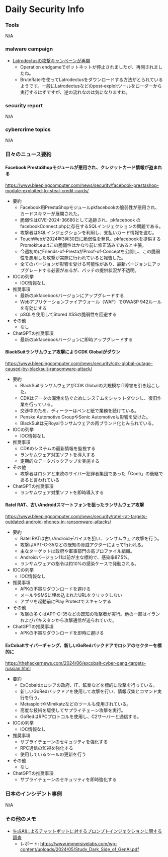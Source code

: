# Daily Security Info

### Tools
N/A

### malware campaign
- [Latrodectusの攻撃キャンペーンが再開](https://twitter.com/1ZRR4H/status/1804959121596158388)
    - Operation endgameでボットネットが停止されましたが、再開されましたね。
    - BruteRatelを使ってLatrodectusをダウンロードする方法がとられているようです。一般にLatrodectusなどのpost-exploitツールをローダーから実行するはずですが、逆の流れなのは気になりますね。

### security report
N/A

### cybercrime topics
N/A

### 日々のニュース要約

#### Facebook PrestaShopモジュールが悪用され、クレジットカード情報が盗まれる
https://www.bleepingcomputer.com/news/security/facebook-prestashop-module-exploited-to-steal-credit-cards/

- 要約
    - Facebook用PrestaShopモジュールpkfacebookの脆弱性が悪用され、カードスキマーが展開された。
    - 脆弱性はCVE-2024-36680として追跡され、pkfacebook の facebookConnect.phpに存在するSQLインジェクションの問題である。
    - 攻撃者はSQLインジェクションを利用し、支払いカード情報を盗む。
    - TouchWebが2024年3月30日に脆弱性を発見。pkfacebookを提供するPromokit.euはこの脆弱性はかなり前に修正済みであると主張。
    - 今週初めにFriends-of-PrestaがProof-of-Conceptを公開し、この脆弱性を悪用した攻撃が実際に行われていると報告した。
    - 全てのバージョンが影響を受ける可能性があり、最新バージョンにアップグレードする必要があるが、パッチの提供状況が不透明。
- IOCの列挙
    - IOC情報なし
- 推奨事項
    - 最新のpkfacebookバージョンにアップグレードする
    - Webアプリケーションファイアウォール（WAF）でOWASP 942ルールを有効にする
    - pSQLを使用してStored XSSの脆弱性を回避する
- その他
    - なし
- ChatGPTの推奨事項
    - 最新のpkfacebookバージョンに即時アップグレードする

#### BlackSuitランサムウェア攻撃によりCDK Globalがダウン
https://www.bleepingcomputer.com/news/security/cdk-global-outage-caused-by-blacksuit-ransomware-attack/

- 要約
    - BlackSuitランサムウェアがCDK Globalの大規模なIT障害を引き起こした。
    - CDKはデータの漏洩を防ぐためにシステムをシャットダウンし、復旧作業を行っている。
    - 交渉中のため、ディーラーはペンと紙で業務を続けている。
    - Penske Automotive GroupやSonic Automotiveも影響を受けた。
    - BlackSuitは元Royalランサムウェアの再ブランド化とみられている。
- IOCの列挙
    - IOC情報なし
- 推奨事項
    - CDKのシステムの最新情報を監視する
    - ランサムウェア対策ソフトを導入する
    - 定期的なデータバックアップを実施する
- その他
    - 攻撃者はロシアと東欧のサイバー犯罪者集団であった「Conti」の後継であると言われている
- ChatGPTの推奨事項
    - ランサムウェア対策ソフトを即時導入する

#### Ratel RAT、古いAndroidスマートフォンを狙ったランサムウェア攻撃
https://www.bleepingcomputer.com/news/security/ratel-rat-targets-outdated-android-phones-in-ransomware-attacks/

- 要約
    - Ratel RATは古いAndroidデバイスを狙い、ランサムウェア攻撃を行う。
    - 攻撃はAPT-C-35などの既知の脅威アクターによって行われる。
    - 主なターゲットは政府や軍事部門の高プロファイル組織。
    - Androidバージョン11以前が主な標的で、感染率87.5%。
    - ランサムウェアの指令は約10%の感染ケースで発動される。
- IOCの列挙
    - IOC情報なし
- 推奨事項
    - APKの不審なダウンロードを避ける
    - メールやSMSに埋め込まれたURLをクリックしない
    - アプリを起動前にPlay Protectでスキャンする
- その他
    - 攻撃の多くはAPT-C-35などの既知の攻撃者が実行。他の一部はイランおよびパキスタンから攻撃通信が送られていた。
- ChatGPTの推奨事項
    - APKの不審なダウンロードを即時に避ける

#### ExCobaltサイバーギャング、新しいGoRedバックドアでロシアのセクターを標的に
https://thehackernews.com/2024/06/excobalt-cyber-gang-targets-russian.html

- 要約
    - ExCobaltはロシアの政府、IT、鉱業などを標的に攻撃を行っている。
    - 新しいGoRedバックドアを使用して攻撃を行い、情報収集とコマンド実行を行う。
    - MetasploitやMimikatzなどのツールも使用されている。
    - 高度な技術を駆使してサプライチェーン攻撃を実行。
    - GoRedはRPCプロトコルを使用し、C2サーバーと通信する。
- IOCの列挙
    - IOC情報なし
- 推奨事項
    - サプライチェーンのセキュリティを強化する
    - RPC通信の監視を強化する
    - 使用しているツールの更新を行う
- その他
    - なし
- ChatGPTの推奨事項
    - サプライチェーンのセキュリティを即時強化する

### 日本のインシデント事例
N/A

### その他のメモ
- [生成AIによるチャットボットに対するプロンプトインジェクションに関する調査](https://twitter.com/DailyDarkWeb/status/1804952568029671690)
    - レポート: https://www.immersivelabs.com/wp-content/uploads/2024/05/Study_Dark_Side_of_GenAI.pdf